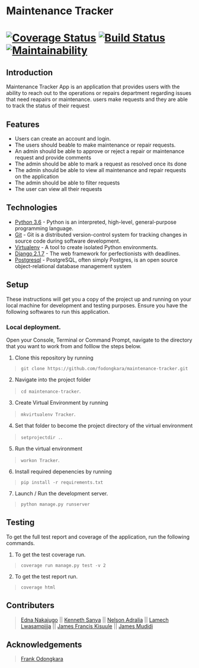 # Maintenance Tracker

[![Coverage Status](https://coveralls.io/repos/github/3Nakajugo/maintenance-tracker/badge.svg?branch=ft-codeclimate-164393081)](https://coveralls.io/github/3Nakajugo/maintenance-tracker?branch=ft-codeclimate-164393081)
[![Build Status](https://travis-ci.org/fodongkara/maintenance-tracker.svg?branch=develop)](https://travis-ci.org/fodongkara/maintenance-tracker)
[![Maintainability](https://api.codeclimate.com/v1/badges/ba3df7af94b1e38f81d5/maintainability)](https://codeclimate.com/github/3Nakajugo/maintenance-tracker/maintainability)
=======
## Introduction

Maintenance Tracker App is an application that provides users with the ability to reach out to the operations or repairs department regarding issues that need reapairs or maintenance. users make requests and they are able to track the status of their request


## Features

- Users can create an account and login.
- The users should beable to make maintenance or repair requests.
- An admin should be able to approve or reject a repair or maintenance request and provide comments
- The admin should be able to mark a request as resolved once its done
- The admin should be able to view all maintenance and repair requests on the application
- The admin should be able to filter requests
- The user can view all their requests


## Technologies

- [Python 3.6](https://www.python.org/) - Python is an interpreted, high-level, general-purpose programming language.
- [Git](https://git-scm.com/) - Git is a distributed version-control system for tracking changes in source code during software development.
- [Virtualenv](https://virtualenv.pypa.io/en/latest/) - A tool to create isolated Python environments.
- [Django 2.1.7](https://www.djangoproject.com/) - The web framework for perfectionists with deadlines.
- [Postgresql](https://www.postgresql.org/) - PostgreSQL, often simply Postgres, is an open source object-relational database management system


## Setup
These instructions will get you a copy of the project up and running on your local machine for development and testing purposes. Ensure you have the following softwares to run this application.

### Local deployment.
Open your Console, Terminal or Command Prompt, navigate to the directory that you want to work from and folllow the steps below.

1. Clone this repository by running
> `git clone https://github.com/fodongkara/maintenance-tracker.git`
2. Navigate into the project folder
> `cd maintenance-tracker`.
3. Create  Virtual Environment by running
> `mkvirtualenv Tracker`.
4. Set that folder to become the project directory of the virtual environment
> `setprojectdir .`.
5. Run the virtual environment
> `workon Tracker`.
6. Install required depenencies by running
> `pip install -r requirements.txt`
7. Launch / Run the development server.
> `python manage.py runserver`


## Testing
To get the full test report and coverage of the application, run the following commands.

1. To get the test coverage run.
> `coverage run manage.py test -v 2`
2. To get the test report run.
> `coverage html`


## Contributers
> [Edna Nakajugo](https://github.com/3Nakajugo) || 
> [Kenneth Sanya](https://github.com/sanya-kenneth) || 
> [Nelson Adralia](https://github.com/nadralia) || 
> [Lamech Lwasampijja](https://github.com/llwasampijja) || 
> [James Francis Kisuule](https://github.com/engjames) || 
> [James Mudidi](https://github.com/JamesMudidi)


## Acknowledgements
> [Frank Odongkara](https://github.com/fodongkara)
